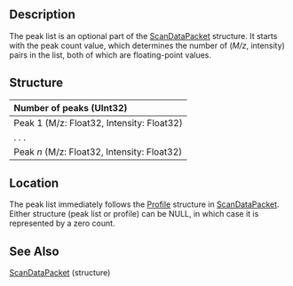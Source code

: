 ## Description ##

The peak list is an optional part of the [ScanDataPacket](ScanDataPacket.md) structure. It starts with the peak count value, which determines the number of (_M/z_, intensity) pairs in the list, both of which are floating-point values.

## Structure ##

| Number of peaks (UInt32) |
|:-------------------------|
| Peak 1 (M/z: Float32, Intensity: Float32) |
| . . . |
| Peak _n_ (M/z: Float32, Intensity: Float32) |

## Location ##

The peak list immediately follows the [Profile](Profile.md) structure in [ScanDataPacket](ScanDataPacket.md). Either structure (peak list or profile) can be NULL, in which case it is represented by a zero count.

## See Also ##

[ScanDataPacket](ScanDataPacket.md) (structure)